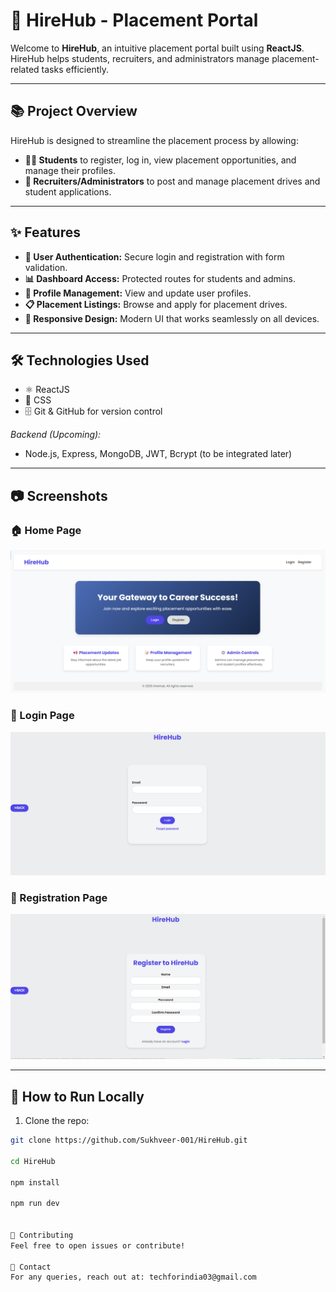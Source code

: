 # 🚀 HireHub - Placement Portal

Welcome to **HireHub**, an intuitive placement portal built using **ReactJS**. HireHub helps students, recruiters, and administrators manage placement-related tasks efficiently.

---

## 📚 Project Overview
HireHub is designed to streamline the placement process by allowing:
- **👩‍🎓 Students** to register, log in, view placement opportunities, and manage their profiles.
- **💼 Recruiters/Administrators** to post and manage placement drives and student applications.

---

## ✨ Features
- **🔐 User Authentication:** Secure login and registration with form validation.
- **📊 Dashboard Access:** Protected routes for students and admins.
- **📝 Profile Management:** View and update user profiles.
- **📋 Placement Listings:** Browse and apply for placement drives.
- **📱 Responsive Design:** Modern UI that works seamlessly on all devices.

---

## 🛠️ Technologies Used
- ⚛️ ReactJS
- 🎨 CSS
- 🗄️ Git & GitHub for version control

*Backend (Upcoming):*  
- Node.js, Express, MongoDB, JWT, Bcrypt (to be integrated later)

---

## 📷 Screenshots
### 🏠 Home Page
![Home Page](./src/assets/home.png)

### 🔐 Login Page
![Login Page](./src/assets/login.png)

### 📝 Registration Page
![Registration Page](./src/assets/register.png)

---

## 🚀 How to Run Locally
1. Clone the repo:
```bash
git clone https://github.com/Sukhveer-001/HireHub.git

cd HireHub

npm install

npm run dev


🤝 Contributing
Feel free to open issues or contribute!

📧 Contact
For any queries, reach out at: techforindia03@gmail.com


